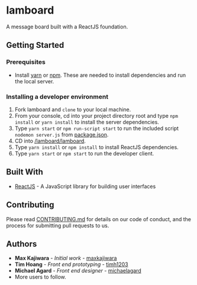 # lamboard

A message board built with a ReactJS foundation.

## Getting Started

### Prerequisites

- Install [yarn](https://yarnpkg.com/en/docs/install#windows-stable) or [npm](https://www.npmjs.com/get-npm). These are needed to install dependencies and run the local server.

### Installing a developer environment

1. Fork lamboard and `clone` to your local machine.
1. From your console, cd into your project directory root and type `npm install` or `yarn install` to install the server dependencies.
1. Type `yarn start` or `npm run-script start` to run the included script `nodemon server.js` from [package.json](package.json).
1. CD into [/lamboard/lamboard](/lamboard/lamboard).
1. Type `yarn install` or `npm install` to install ReactJS dependencies.
1. Type `yarn start` or `npm start` to run the developer client.

## Built With

- [ReactJS](https://reactjs.org/) - A JavaScript library for building user interfaces

## Contributing

Please read [CONTRIBUTING.md](https://github.com/maxkajiwara/lamboard/blob/master/CONTRIBUTING.md) for details on our code of conduct, and the process for submitting pull requests to us.

## Authors

- **Max Kajiwara** - _Initial work_ - [maxkajiwara](https://github.com/maxkajiwara)
- **Tim Hoang** - _Front end prototyping_ - [timh1203](https://github.com/timh1203)
- **Michael Agard** - _Front end designer_ - [michaelagard](https://github.com/michaelagard)
- More users to follow.

